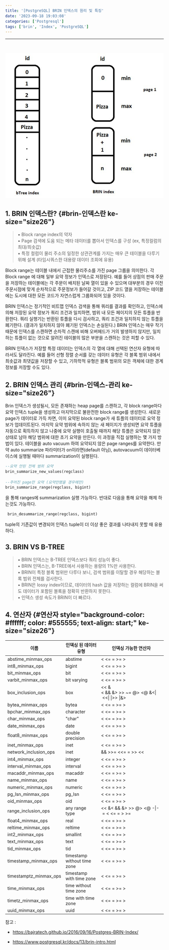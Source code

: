 ```yaml
---
title: '[PostgreSQL] BRIN 인덱스의 원리 및 특징'
date: '2023-09-18 19:03:08'
categories: ['Postgresql']
tags: ['brin', 'Index', 'PostgreSQL']
---
```


------------------------------------------------------------------------
 

![](/images/posts/11/img.jpg)

## **1. BRIN 인덱스란?** {#brin-인덱스란 ke-size="size26"}

> ▪ Block range index의 약자\
> ▪ Page 검색에 도움 되는 메타 데이터를 뽑아서 인덱스를 구성 (ex, 특정컬럼의 최대/최솟값)\
> ▪ 특정 컬럼이 물리 주소의 일정한 상관관계를 가지는 매우 큰 테이블을 다루기 위해 설계 (타임시쿼스한 대용량 데이터 조회에 유용)

Block range는 테이블 내에서 근접한 물리주소를 가진 page 그룹을 의미한다. 각 Block range 에 대해 일부 요약 정보가 인덱스로 저장된다. 예를 들어 상점의 판매 주문을 저장하는 테이블에는 각 주문이 배치된 날짜 열이 있을 수 있으며 대부분의 경우 이전 주문시점에 맞게 순차적으로 주문정보가 들어갈 것이고, ZIP 코드 열을 저장하는 테이블에는 도시에 대한 모든 코드가 자연스럽게 그룹화되어 있을 것이다. 

BRIN 인덱스는 정기적인 비트맵 인덱스 검색을 통해 쿼리를 결과를 확인하고, 인덱스에 의해 저장된 요약 정보가 쿼리 조건과 일치하면, 범위 내 모든 페이지의 모든 튜플을 반환한다. 쿼리 실행기는 반환된 튜플을 다시 검사하고, 쿼리 조건과 일치하지 않는 튜플을 폐기한다. (결과가 일치하지 않아 폐기된 인덱스는 손실된다.) BRIN 인덱스는 매우 작기 때문에 인덱스를 스캔하면 순차적 스캔에 비해 오버헤드가 거의 발생하지 않지만, 일치하는 튜플이 없는 것으로 알려진 테이블의 많은 부분을 스캔하는 것은 피할 수 있다.

BRIN 인덱스가 저장할 특정 데이터는 인덱스의 각 열에 대해 선택된 연산자 유형에 따라서도 달라진다. 예를 들어 선형 정렬 순서를 갖는 데이터 유형은 각 블록 범위 내에서 최솟값과 최댓값을 저장할 수 있고, 기하학적 유형은 블록 범위의 모든 객체에 대한 경계 정보를 저장할 수도 있다.

## **2. BRIN 인덱스 관리** {#brin-인덱스-관리 ke-size="size26"}

Brin 인덱스가 생성될시, 모든 존재하는 heap page를 스캔하고, 각 block range마다 요약 인덱스 tuple을 생성하고 마지막으로 불완전한 block range를 생성한다. 새로운 page가 데이터로 가득 차면, 이미 요약된 block range가 새 튜플의 데이터로 요약 정보가 업데이트된다. 마지막 요약 범위에 속하지 않는 새 페이지가 생성되면 요약 튜플을 자동으로 획득하지 않고 나중에 요약 실행이 호출될 때까지 해당 튜플은 요약되지 않은 상태로 남아 해당 범위에 대한 초기 요약을 만든다. 이 과정을 직접 실행하는 몇 가지 방법이 있다. 테이블을 auto vacuum 하여 요약되지 않은 page ranges를 요약한다. 만약 auto summarize 파라미터가 on이라면(default 아님), autovacuum이 데이터베이스에 실행될 때마다 summarization이 실행된다.

``` {.sql ke-language="sql" ke-type="codeblock"}
--요약 안된 전체 범위 요약
brin_summarize_new_values(regclass) 

--주어진 page만 요약 (요약안됐을 경우에만)
brin_summarize_range(regclass, bigint)
```

을 통해 ranges에 summarization 실행 가능하다. 반대로 다음을 통해 요약을 해제 하는것도 가능하다.

``` {.sql ke-language="sql" ke-type="codeblock"}
 brin_desummarize_range(regclass, bigint)
```

tuple의 기존값이 변경되어 인덱스 tuple이 더 이상 좋은 결과를 나타내지 못할 때 유용하다.
 

## **3. BRIN VS B-TREE**

> ▪ BRIN 인덱스는 B-TREE 인덱스보다 쿼리 성능이 좋다.\
> ▪ BRIN 인덱스는, B-TREE에서 사용하는 용량의 1%만 사용한다.\
> ▪ BRIN이 특정 블록 범위만 다루다 보니, 검색 범위를 이탈할 경우 해당하는 블록 범위 전체를 검사한다.\
> ▪ BRIN은 lossy index이므로, 데이터의 hash 값을 저장하는 컬럼에 BRIN을 써도 데이터가 포함된 블록을 정확히 반환하지 못한다.\
> ▪ 인덱스 생성 속도가 BRIN이 더 빠르다.

## **4. 연산자** {#연산자 style="background-color: #ffffff; color: #555555; text-align: start;" ke-size="size26"}

| 이름 | 인덱싱 된 데이터 유형 | 인덱싱 가능한 연산자 |
| --- | --- | --- |
| abstime\_minmax\_ops | abstime | < <= \= \>= \> |
| int8\_minmax\_ops | bigint | < <= \= \>= \> |
| bit\_minmax\_ops | bit | < <= \= \>= \> |
| varbit\_minmax\_ops | bit varying | < <= \= \>= \> |
| box\_inclusion\_ops | box | << &< && &> \>> ~= @> <@ &<\| <<\| \|>> \|&> |
| bytea\_minmax\_ops | bytea | < <= \= \>= \> |
| bpchar\_minmax\_ops | character | < <= \= \>= \> |
| char\_minmax\_ops | "char" | < <= \= \>= \> |
| date\_minmax\_ops | date | < <= \= \>= \> |
| float8\_minmax\_ops | double precision | < <= \= \>= \> |
| inet\_minmax\_ops | inet | < <= \= \>= \> |
| network\_inclusion\_ops | inet | && \>>= <<= \= \>> << |
| int4\_minmax\_ops | integer | < <= \= \>= \> |
| interval\_minmax\_ops | interval | < <= \= \>= \> |
| macaddr\_minmax\_ops | macaddr | < <= \= \>= \> |
| name\_minmax\_ops | name | < <= \= \>= \> |
| numeric\_minmax\_ops | numeric | < <= \= \>= \> |
| pg\_lsn\_minmax\_ops | pg\_lsn | < <= \= \>= \> |
| oid\_minmax\_ops | oid | < <= \= \>= \> |
| range\_inclusion\_ops | any range type | << &< && &> \>> @> <@ \-\|- \= < <= \= \> \>= |
| float4\_minmax\_ops | real | < <= \= \>= \> |
| reltime\_minmax\_ops | reltime | < <= \= \>= \> |
| int2\_minmax\_ops | smallint | < <= \= \>= \> |
| text\_minmax\_ops | text | < <= \= \>= \> |
| tid\_minmax\_ops | tid | < <= \= \>= \> |
| timestamp\_minmax\_ops | timestamp without time zone | < <= \= \>= \> |
| timestamptz\_minmax\_ops | timestamp with time zone | < <= \= \>= \> |
| time\_minmax\_ops | time without time zone | < <= \= \>= \> |
| timetz\_minmax\_ops | time with time zone | < <= \= \>= \> |
| uuid\_minmax\_ops | uuid | < <= \= \>= \> |




참고 :

- https://bajratech.github.io/2016/09/16/Postgres-BRIN-Index/

- https://www.postgresql.kr/docs/13/brin-intro.html

